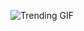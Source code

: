 
<!-- GIF_SECTION -->
![Trending GIF](https://media1.giphy.com/media/v1.Y2lkPThiYjIxNzcyamduZmJmb2dqc3hib2hvdmQ4dWk2eWk1M3didHplYjVjemlnOGphYyZlcD12MV9naWZzX3NlYXJjaCZjdD1n/hXddB04gkpgBoxApfh/giphy.gif)
<!-- END_GIF_SECTION -->
